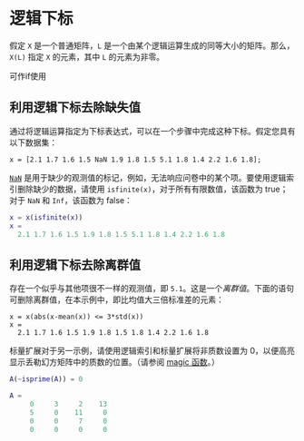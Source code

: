 # 逻辑下标

假定 `X` 是一个普通矩阵，`L` 是一个由某个逻辑运算生成的同等大小的矩阵。那么，`X(L)` 指定 `X` 的元素，其中 `L` 的元素为非零。

可作if使用

## 利用逻辑下标去除缺失值

通过将逻辑运算指定为下标表达式，可以在一个步骤中完成这种下标。假定您具有以下数据集：

```
x = [2.1 1.7 1.6 1.5 NaN 1.9 1.8 1.5 5.1 1.8 1.4 2.2 1.6 1.8];
```

[`NaN`](https://ww2.mathworks.cn/help/matlab/ref/nan.html) 是用于缺少的观测值的标记，例如，无法响应问卷中的某个项。要使用逻辑索引删除缺少的数据，请使用 `isfinite(x)`，对于所有有限数值，该函数为 true；对于 `NaN` 和 `Inf`，该函数为 false：

```matlab
x = x(isfinite(x))
x =
  2.1 1.7 1.6 1.5 1.9 1.8 1.5 5.1 1.8 1.4 2.2 1.6 1.8
```

## 利用逻辑下标去除离群值

存在一个似乎与其他项很不一样的观测值，即 `5.1`。这是一个*离群值*。下面的语句可删除离群值，在本示例中，即比均值大三倍标准差的元素：

```
x = x(abs(x-mean(x)) <= 3*std(x))
x =
  2.1 1.7 1.6 1.5 1.9 1.8 1.5 1.8 1.4 2.2 1.6 1.8
```

标量扩展对于另一示例，请使用逻辑索引和标量扩展将非质数设置为 0，以便高亮显示丢勒幻方矩阵中的质数的位置。（请参阅 [magic 函数](https://ww2.mathworks.cn/help/matlab/learn_matlab/matrices-and-magic-squares.html#f2-484)。）

```matlab
A(~isprime(A)) = 0

A =
     0     3     2    13
     5     0    11     0
     0     0     7     0
     0     0     0     0
```